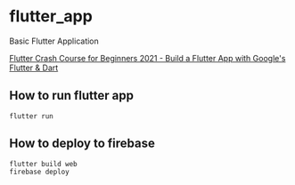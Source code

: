 # flutter_app
Basic Flutter Application

[Flutter Crash Course for Beginners 2021 - Build a Flutter App with Google's Flutter & Dart](https://www.youtube.com/watch?v=x0uinJvhNxI)

## How to run flutter app

    flutter run

## How to deploy to firebase

    flutter build web
    firebase deploy